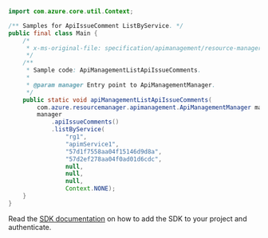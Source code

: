 ```java
import com.azure.core.util.Context;

/** Samples for ApiIssueComment ListByService. */
public final class Main {
    /*
     * x-ms-original-file: specification/apimanagement/resource-manager/Microsoft.ApiManagement/stable/2021-08-01/examples/ApiManagementListApiIssueComments.json
     */
    /**
     * Sample code: ApiManagementListApiIssueComments.
     *
     * @param manager Entry point to ApiManagementManager.
     */
    public static void apiManagementListApiIssueComments(
        com.azure.resourcemanager.apimanagement.ApiManagementManager manager) {
        manager
            .apiIssueComments()
            .listByService(
                "rg1",
                "apimService1",
                "57d1f7558aa04f15146d9d8a",
                "57d2ef278aa04f0ad01d6cdc",
                null,
                null,
                null,
                Context.NONE);
    }
}
```

Read the [SDK documentation](https://github.com/Azure/azure-sdk-for-java/blob/azure-resourcemanager-apimanagement_1.0.0-beta.3/sdk/apimanagement/azure-resourcemanager-apimanagement/README.md) on how to add the SDK to your project and authenticate.
